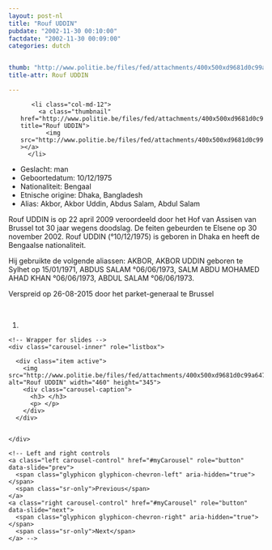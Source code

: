 ```yaml
---
layout: post-nl
title: "Rouf UDDIN"
pubdate: "2002-11-30 00:10:00"
factdate: "2002-11-30 00:09:00"
categories: dutch


thumb: "http://www.politie.be/files/fed/attachments/400x500xd9681d0c99a6479c43dbc8ad7e1cd4c9_thumb.jpg.pagespeed.ic.jP7O81Pivc.jpg"
title-attr: Rouf UDDIN

---
```


<div class="row">

  <div class="col-xs-6 col-md-4">
<ul class="row polaroids">

       <li class="col-md-12">  
         <a class="thumbnail" href="http://www.politie.be/files/fed/attachments/400x500xd9681d0c99a6479c43dbc8ad7e1cd4c9_thumb.jpg.pagespeed.ic.jP7O81Pivc.jpg" title="Rouf UDDIN">
           <img src="http://www.politie.be/files/fed/attachments/400x500xd9681d0c99a6479c43dbc8ad7e1cd4c9_thumb.jpg.pagespeed.ic.jP7O81Pivc.jpg" ></a>
      </li>  

  </ul>

  
  </div>
  <div class="col-xs-12 col-md-8">
 
<ul>
<li>Geslacht: man</li>
<li>Geboortedatum: 10/12/1975</li>
<li>Nationaliteit: Bengaal</li>
<li>Etnische origine: Dhaka, Bangladesh</li>
<li>Alias: Akbor, Akbor Uddin, Abdus Salam, Abdul Salam</li>
</ul> 


<p>Rouf UDDIN is op 22 april 2009 veroordeeld door het Hof van Assisen van Brussel tot 30 jaar wegens doodslag. De feiten gebeurden te Elsene op 30 november 2002. Rouf UDDIN (°10/12/1975) is geboren in Dhaka en heeft de Bengaalse nationaliteit.</p>

<p>Hij gebruikte de volgende aliassen: AKBOR, AKBOR UDDIN geboren te Sylhet op 15/01/1971, ABDUS SALAM °06/06/1973, SALM ABDU MOHAMED AHAD KHAN °06/06/1973, ABDUL SALAM °06/06/1973.</p>

<p>Verspreid op 26-08-2015 door het parket-generaal te Brussel</p>

<!-- SLIDER -->
<div class="container"  class="col-xs-12 col-md-12">
  <br>
  <div id="myCarousel" class="carousel slide" data-ride="carousel">
    <!-- Indicators -->
    <ol class="carousel-indicators">
      <li data-target="#myCarousel" data-slide-to="0" class="active"></li>
    </ol>

    <!-- Wrapper for slides -->
    <div class="carousel-inner" role="listbox">

      <div class="item active">
        <img src="http://www.politie.be/files/fed/attachments/400x500xd9681d0c99a6479c43dbc8ad7e1cd4c9_thumb.jpg.pagespeed.ic.jP7O81Pivc.jpg" alt="Rouf UDDIN" width="460" height="345">
        <div class="carousel-caption">
          <h3> </h3>
          <p> </p>
        </div>
      </div>

  
    </div>

    <!-- Left and right controls
    <a class="left carousel-control" href="#myCarousel" role="button" data-slide="prev">
      <span class="glyphicon glyphicon-chevron-left" aria-hidden="true"></span>
      <span class="sr-only">Previous</span>
    </a>
    <a class="right carousel-control" href="#myCarousel" role="button" data-slide="next">
      <span class="glyphicon glyphicon-chevron-right" aria-hidden="true"></span>
      <span class="sr-only">Next</span>
    </a> -->
  </div>
</div>

  <link rel="stylesheet" href="http://maxcdn.bootstrapcdn.com/bootstrap/3.3.5/css/bootstrap.min.css">
  <script src="https://ajax.googleapis.com/ajax/libs/jquery/1.11.3/jquery.min.js"></script>
  <script src="http://maxcdn.bootstrapcdn.com/bootstrap/3.3.5/js/bootstrap.min.js"></script>
  <!-- SLIDER -->
  
</div>


</div>


